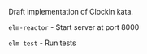 Draft implementation of ClockIn kata.

`elm-reactor` - Start server at port 8000

`elm test` - Run tests